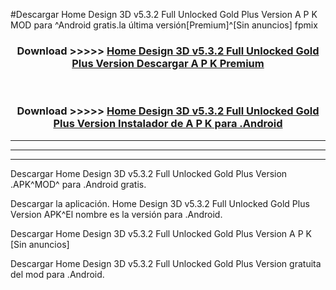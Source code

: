 #Descargar Home Design 3D v5.3.2 Full Unlocked Gold Plus Version  A P K MOD para ^Android gratis.la última versión[Premium]^[Sin anuncios] fpmix



<div align="center">
<h3>Download >>>>> <a href="https://es-web.web.app/?es= Home Design 3D v5.3.2 Full Unlocked Gold Plus Version ">Home Design 3D v5.3.2 Full Unlocked Gold Plus Version  Descargar A P K Premium</a></h3><br>

<h3>Download >>>>> <a href="https://es-web.web.app/?es= Home Design 3D v5.3.2 Full Unlocked Gold Plus Version ">Home Design 3D v5.3.2 Full Unlocked Gold Plus Version  Instalador de A P K para .Android</a></h3>
</div>


----------------------------------------------------------

----------------------------------------------------------

----------------------------------------------------------

Descargar Home Design 3D v5.3.2 Full Unlocked Gold Plus Version  .APK^MOD^ para .Android gratis.

Descargar la aplicación. Home Design 3D v5.3.2 Full Unlocked Gold Plus Version  APK^El nombre es la versión para .Android.

Descargar Home Design 3D v5.3.2 Full Unlocked Gold Plus Version  A P K [Sin anuncios]

Descargar Home Design 3D v5.3.2 Full Unlocked Gold Plus Version  gratuita del mod para .Android.